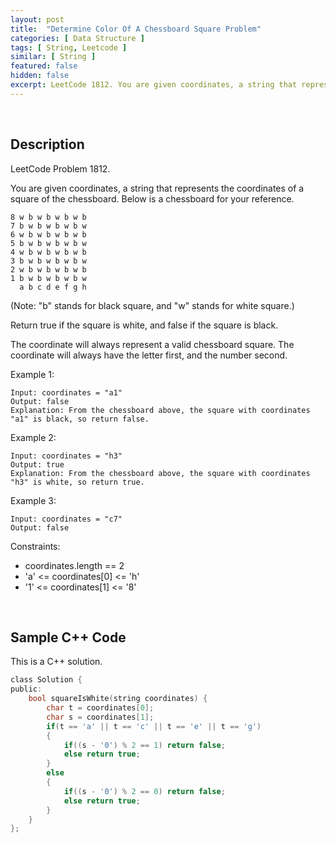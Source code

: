 ```yaml
---
layout: post
title:  "Determine Color Of A Chessboard Square Problem"
categories: [ Data Structure ]
tags: [ String, Leetcode ]
similar: [ String ]
featured: false
hidden: false
excerpt: LeetCode 1812. You are given coordinates, a string that represents the coordinates of a square of the chessboard. 
---
```


<br />

## Description

LeetCode Problem 1812. 

You are given coordinates, a string that represents the coordinates of a square of the chessboard. Below is a chessboard for your reference.

```
8 w b w b w b w b 
7 b w b w b w b w
6 w b w b w b w b 
5 b w b w b w b w
4 w b w b w b w b 
3 b w b w b w b w
2 w b w b w b w b 
1 b w b w b w b w
  a b c d e f g h
```
(Note: "b" stands for black square, and "w" stands for white square.)

Return true if the square is white, and false if the square is black.

The coordinate will always represent a valid chessboard square. The coordinate will always have the letter first, and the number second.

 

Example 1:
```
Input: coordinates = "a1"
Output: false
Explanation: From the chessboard above, the square with coordinates "a1" is black, so return false.
```

Example 2:
```
Input: coordinates = "h3"
Output: true
Explanation: From the chessboard above, the square with coordinates "h3" is white, so return true.
```

Example 3:
```
Input: coordinates = "c7"
Output: false
```

Constraints:
* coordinates.length == 2
* 'a' <= coordinates[0] <= 'h'
* '1' <= coordinates[1] <= '8'

<br />

## Sample C++ Code


This is a C++ solution.

```c
class Solution {
public:
    bool squareIsWhite(string coordinates) {
        char t = coordinates[0];
        char s = coordinates[1];
        if(t == 'a' || t == 'c' || t == 'e' || t == 'g')
        {
            if((s - '0') % 2 == 1) return false;
            else return true;    
        }
        else
        {
            if((s - '0') % 2 == 0) return false;
            else return true;
        }
    }
};
```
